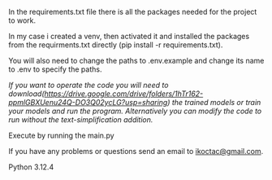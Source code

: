 In the requirements.txt file there is all the packages needed for the project to work.

In my case i created a venv, then activated it and installed the packages from the requirments.txt directly
(pip install -r requirements.txt).

You will also need to change the paths to .env.example and change its name to .env to specify the paths.

*If you want to operate the code you will need to download(https://drive.google.com/drive/folders/1hTr162-ppmlGBXUenu24Q-DO3Q02ycLG?usp=sharing) the trained models or train your models and run the program. Alternatively you can modify the code to run without the text-simplification addition.*

Execute by running the main.py

If you have any problems or questions send an email to ikoctac@gmail.com.

Python 3.12.4